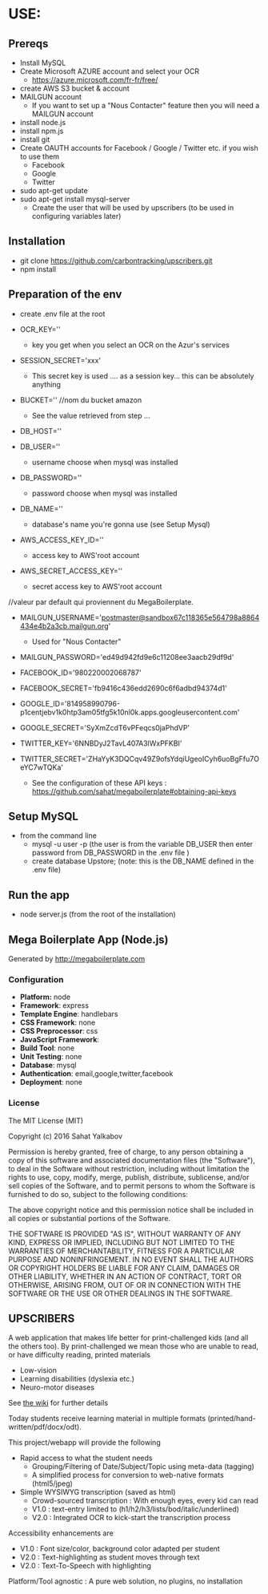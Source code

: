 # USE:

## Prereqs
- Install MySQL
- Create Microsoft AZURE account and select your OCR
  - https://azure.microsoft.com/fr-fr/free/
- create AWS S3 bucket & account
- MAILGUN account
  - If you want to set up a "Nous Contacter" feature then you will need a MAILGUN account
- install node.js
- install npm.js
- install git
- Create OAUTH accounts for Facebook / Google / Twitter etc. if you wish to use them
  - Facebook
  - Google
  - Twitter
- sudo apt-get update
- sudo apt-get install mysql-server
  - Create the user that will be used by upscribers (to be used in configuring variables later)

## Installation
- git clone https://github.com/carbontracking/upscribers.git
- npm install

## Preparation of the env

- create .env file at the root

- OCR_KEY=''
  - key you get when you select an OCR on the Azur's services
- SESSION_SECRET='xxx'
  - This secret key is used .... as a session key... this can be absolutely anything
- BUCKET='' //nom du bucket amazon
  - See the value retrieved from step ...
- DB_HOST=''
- DB_USER=''
  - username choose when mysql was installed
- DB_PASSWORD=''
  - password choose when mysql was installed
- DB_NAME=''
  - database's name you're gonna use (see Setup Mysql)
- AWS_ACCESS_KEY_ID=''
  - access key to AWS'root account
- AWS_SECRET_ACCESS_KEY=''
  - secret access key to AWS'root account

//valeur par default qui proviennent du MegaBoilerplate.
- MAILGUN_USERNAME='postmaster@sandbox67c118365e564798a8864434e4b2a3cb.mailgun.org'
  - Used for "Nous Contacter"
- MAILGUN_PASSWORD='ed49d942fd9e6c11208ee3aacb29df9d'

- FACEBOOK_ID='980220002068787'
- FACEBOOK_SECRET='fb9416c436edd2690c6f6adbd94374d1'
- GOOGLE_ID='814958990796-p1centjebv1k0htp3am05tfg5k10nl0k.apps.googleusercontent.com'
- GOOGLE_SECRET='SyXmZcdT6vPFeqcs0jaPhdVP'
- TWITTER_KEY='6NNBDyJ2TavL407A3lWxPFKBI'
- TWITTER_SECRET='ZHaYyK3DQCqv49Z9ofsYdqiUgeoICyh6uoBgFfu7OeYC7wTQKa'
  - See the configuration of these API keys : https://github.com/sahat/megaboilerplate#obtaining-api-keys

## Setup MySQL

- from the command line
  - mysql -u user -p (the user is from the variable DB_USER then enter password from DB_PASSWORD in the .env file )
  - create database Upstore; (note: this is the DB_NAME defined in the .env file)

## Run the app
- node server.js (from the root of the installation)

## Mega Boilerplate App (Node.js)

Generated by http://megaboilerplate.com

### Configuration
- **Platform:** node
- **Framework**: express
- **Template Engine**: handlebars
- **CSS Framework**: none
- **CSS Preprocessor**: css
- **JavaScript Framework**: 
- **Build Tool**: none
- **Unit Testing**: none
- **Database**: mysql
- **Authentication**: email,google,twitter,facebook
- **Deployment**: none

### License
The MIT License (MIT)

Copyright (c) 2016 Sahat Yalkabov

Permission is hereby granted, free of charge, to any person obtaining a copy of this software and associated documentation files (the "Software"), to deal in the Software without restriction, including without limitation the rights to use, copy, modify, merge, publish, distribute, sublicense, and/or sell copies of the Software, and to permit persons to whom the Software is furnished to do so, subject to the following conditions:

The above copyright notice and this permission notice shall be included in all copies or substantial portions of the Software.

THE SOFTWARE IS PROVIDED "AS IS", WITHOUT WARRANTY OF ANY KIND, EXPRESS OR IMPLIED, INCLUDING BUT NOT LIMITED TO THE WARRANTIES OF MERCHANTABILITY, FITNESS FOR A PARTICULAR PURPOSE AND NONINFRINGEMENT. IN NO EVENT SHALL THE AUTHORS OR COPYRIGHT HOLDERS BE LIABLE FOR ANY CLAIM, DAMAGES OR OTHER LIABILITY, WHETHER IN AN ACTION OF CONTRACT, TORT OR OTHERWISE, ARISING FROM, OUT OF OR IN CONNECTION WITH THE SOFTWARE OR THE USE OR OTHER DEALINGS IN THE SOFTWARE.


## UPSCRIBERS

A web application that makes life better for print-challenged kids (and all the others too). 
By print-challenged we mean those who are unable to read, or have difficulty reading, printed materials
* Low-vision
* Learning disabilities (dyslexia etc.)
* Neuro-motor diseases

See [the wiki](https://github.com/carbontracking/upscribers/wiki) for further details


Today students receive learning material in  multiple formats (printed/hand-written/pdf/docx/odt).

This project/webapp will provide the following
* Rapid access to what the student needs
  * Grouping/Filtering of Date/Subject/Topic using meta-data (tagging)
  * A simplified process for conversion to web-native formats (html5/jpeg)
* Simple WYSIWYG transcription (saved as html)
  * Crowd-sourced transcription :  With enough eyes, every kid can read
  * V1.0 : text-entry limited to (h1/h2/h3/lists/bod/italic/underlined) 
  * V2.0 : Integrated OCR to kick-start the transcription process

Accessibility enhancements are
* V1.0 : Font size/color, background color adapted per student
* V2.0 : Text-highlighting as student moves through text
* V2.0 : Text-To-Speech with highlighting

Platform/Tool agnostic : A pure web solution, no plugins, no installation
